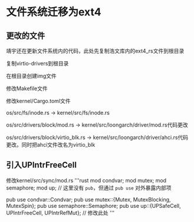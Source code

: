 # 文件系统迁移为ext4

## 更改的文件

靖宇还在更新文件系统内的代码，此处先复制浩文库内的ext4_rs文件到根目录

复制virtio-drivers到根目录

在根目录创建img文件

修改Makefile文件

修改kernel/Cargo.toml文件

os/src/fs/inode.rs -> kernel/src/fs/inode.rs

os/src/drivers/block/mod.rs -> kernel/src/loongarch/driver/mod.rs代码更改

os/src/drivers/block/virtio_blk.rs -> kernel/src/loongarch/driver/ahci.rs代码更改。同时把ahci文件改名为virtio_blk

## 引入UPIntrFreeCell
修改kernel/src/sync/mod.rs
'''rust
mod condvar;
mod mutex;
mod semaphore;
mod up;  // 这里没有 `pub`，但通过 `pub use` 对外暴露内部项

pub use condvar::Condvar;
pub use mutex::{Mutex, MutexBlocking, MutexSpin};
pub use semaphore::Semaphore;
pub use up::{UPSafeCell, UPIntrFreeCell, UPIntrRefMut}; // 修改此处
'''

